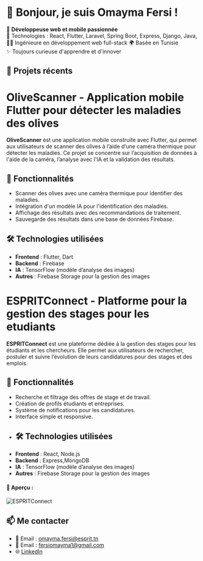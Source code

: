 # 👋 Bonjour, je suis Omayma Fersi !
🌟 **Développeuse web et mobile passionnée**  
🔧 Technologies : React, Flutter, Laravel, Spring Boot, Express, Django, Java,
👩‍💻 Ingénieure en développement web full-stack
🌍 Basée en Tunisie  
✨ Toujours curieuse d'apprendre et d'innover  

## 💼 Projets récents
# OliveScanner - Application mobile Flutter pour détecter les maladies des olives

**OliveScanner** est une application mobile construite avec Flutter, qui permet aux utilisateurs de scanner des olives à l’aide d’une caméra thermique pour détecter les maladies. Ce projet se concentre sur l’acquisition de données à l'aide de la caméra, l’analyse avec l'IA et la validation des résultats.

## 🎯 Fonctionnalités
- Scanner des olives avec une caméra thermique pour identifier des maladies.
- Intégration d'un modèle IA pour l'identification des maladies.
- Affichage des résultats avec des recommandations de traitement.
- Sauvegarde des résultats dans une base de données Firebase.

## 🛠️ Technologies utilisées
- **Frontend** : Flutter, Dart
- **Backend** : Firebase
- **IA** : TensorFlow (modèle d’analyse des images)
- **Autres** : Firebase Storage pour la gestion des images

# ESPRITConnect - Platforme pour la gestion des stages pour les etudiants 
**ESPRITConnect** est une plateforme dédiée à la gestion des stages pour les étudiants et les chercheurs. Elle permet aux utilisateurs de rechercher, postuler et suivre l’évolution de leurs candidatures pour des stages et des emplois.   
## 🎯 Fonctionnalités
- Recherche et filtrage des offres de stage et de travail.
- Création de profils étudiants et entreprises.
- Système de notifications pour les candidatures.
- Interface simple et responsive.
- ## 🛠️ Technologies utilisées
- **Frontend** : React, Node.js
- **Backend** :  Express,MongoDB
- **IA** : TensorFlow (modèle d’analyse des images)
- **Autres** : Firebase Storage pour la gestion des images

#### 📸 Aperçu :
![ESPRITConnect](https://vercel-client-ochre.vercel.app/?fbclid=IwY2xjawHagUhleHRuA2FlbQIxMAABHfl0Mo7rs2GlY94KDYRcZDcYkEcm29ZCfhw-bvi9oKcPRuy_6KY8EEbZ0Q_aem_8JtFYFQSZfyepIIruR7i4A)  

## 📫 Me contacter
- 💌 Email : omayma.fersi@esprit.tn
- 💌 Email : fersiomayma1@gmail.com
- 🌐 [LinkedIn](https://www.linkedin.com/in/fersi-omayma-31815427a/)
